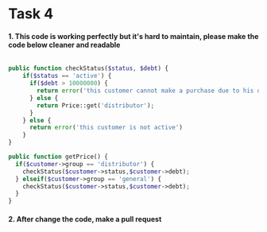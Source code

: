 # Task 4

#### 1. This code is working perfectly but it's hard to maintain, please make the code below cleaner and readable

```php

public function checkStatus($status, $debt) {
    if($status == 'active') {
      if($debt > 10000000) {
        return error('this customer cannot make a purchase due to his debt over limit');
      } else {
        return Price::get('distributor');
      }
    } else {
      return error('this customer is not active')
    }
}

public function getPrice() {
  if($customer->group == 'distributor') {
    checkStatus($customer->status,$customer->debt);
  } elseif($customer->group == 'general') {
    checkStatus($customer->status,$customer->debt);
  }
}
```

#### 2. After change the code, make a pull request
